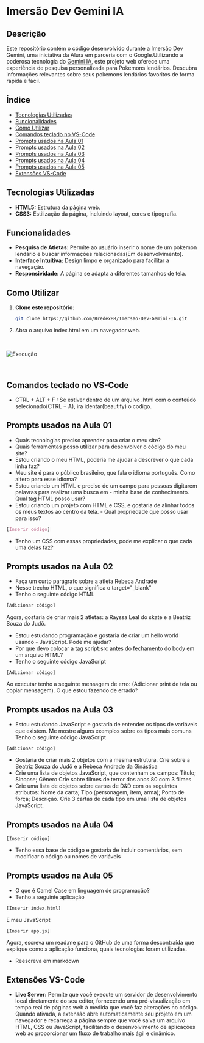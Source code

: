 # Imersão Dev Gemini IA

## Descrição
Este repositório contém o código desenvolvido durante a Imersão Dev Gemini, uma iniciativa da Alura em parceria com o Google.Utilizando a poderosa tecnologia do [Gemini IA](https://gemini.google.com/), este projeto web oferece uma experiência de pesquisa personalizada para Pokemons lendários. Descubra informações relevantes sobre seus pokemons lendários favoritos de forma rápida e fácil.

## Índice

- [Tecnologias Utilizadas](#tecnologias-Utilizadas)
- [Funcionalidades](#funcionalidades)
- [Como Utilizar](#como-Utilizar)
- [Comandos teclado no VS-Code](#comandos-teclado-no-vs-code)
- [Prompts usados na Aula 01](#prompts-usados-na-aula-01)
- [Prompts usados na Aula 02](#prompts-usados-na-aula-02)
- [Prompts usados na Aula 03](#prompts-usados-na-aula-03)
- [Prompts usados na Aula 04](#prompts-usados-na-aula-04)
- [Prompts usados na Aula 05](#prompts-usados-na-aula-05)
- [Extensões VS-Code](#extensões-vs-code)

## Tecnologias Utilizadas
* **HTML5:** Estrutura da página web.
* **CSS3:** Estilização da página, incluindo layout, cores e tipografia.

## Funcionalidades
* **Pesquisa de Atletas:** Permite ao usuário inserir o nome de um pokemon lendário e buscar informações relacionadas(Em desenvolvimento).
* **Interface Intuitiva:** Design limpo e organizado para facilitar a navegação.
* **Responsividade:** A página se adapta a diferentes tamanhos de tela.

## Como Utilizar
1. **Clone este repositório:**
   ```bash
   git clone https://github.com/BredexBR/Imersao-Dev-Gemini-IA.git

2. Abra o arquivo index.html em um navegador web.

<br>

![Execução](imgs/imagem.png)

<br>

## Comandos teclado no VS-Code
- CTRL + ALT + F : Se estiver dentro de um arquivo .html com o conteúdo selecionado(CTRL + A), ira identar(beautify) o codigo.

## Prompts usados na Aula 01
- Quais tecnologias preciso aprender para criar o meu site?
- Quais ferramentas posso utilizar para desenvolver o código do meu site?
- Estou criando o meu HTML, poderia me ajudar a descrever o que cada linha faz?
- Meu site é para o público brasileiro, que fala o idioma português. Como altero para esse idioma?
- Estou criando um HTML e preciso de um campo para pessoas digitarem palavras para realizar uma busca em - minha base de conhecimento. Qual tag HTML posso usar?
- Estou criando um projeto com HTML e CSS, e gostaria de alinhar todos os meus textos ao centro da tela. - Qual propriedade que posso usar para isso?
```CSS
[Inserir código]
```
- Tenho um CSS com essas propriedades, pode me explicar o que cada uma delas faz?

## Prompts usados na Aula 02
- Faça um curto parágrafo sobre a atleta Rebeca Andrade
- Nesse trecho HTML, o que significa o target="_blank"
- Tenho o seguinte código HTML
```HTML
[Adicionar código]
```
Agora, gostaria de criar mais 2 atletas: a Rayssa Leal do skate e a Beatriz Souza do Judô.
- Estou estudando programação e gostaria de criar um hello world usando - JavaScript. Pode me ajudar?
- Por que devo colocar a tag script:src antes do fechamento do body em um arquivo HTML?
- Tenho o seguinte código JavaScript
```JS
[Adicionar código]
```
Ao executar tenho a seguinte mensagem de erro:
(Adicionar print de tela ou copiar mensagem).
O que estou fazendo de errado?


## Prompts usados na Aula 03
- Estou estudando JavaScript e gostaria de entender os tipos de variáveis que existem. Me mostre alguns exemplos sobre os tipos mais comuns
Tenho o seguinte código JavaScript
```JS
[Adicionar código]
```
- Gostaria de criar mais 2 objetos com a mesma estrutura. Crie sobre a Beatriz Souza do Judô e a Rebeca Andrade da Ginástica
- Crie uma lista de objetos JavaScript, que contenham os campos: Título; Sinopse; Gênero Crie sobre filmes de terror dos anos 80 com 3 filmes
- Crie uma lista de objetos sobre cartas de D&D com os seguintes atributos: Nome da carta; Tipo (personagem, item, arma); Ponto de força; Descrição. Crie 3 cartas de cada tipo em uma lista de objetos JavaScript.

## Prompts usados na Aula 04
```JS
[Inserir código]
```
- Tenho essa base de código e gostaria de incluir comentários, sem modificar o código ou nomes de variáveis

##  Prompts usados na Aula 05
- O que é Camel Case em linguagem de programação?
- Tenho a seguinte aplicação
```HTML
[Inserir index.html]
```
E meu JavaScript
```JS
[Inserir app.js]
```
Agora, escreva um read.me para o GitHub de uma forma descontraída que explique como a aplicação funciona, quais tecnologias foram utilizadas.
- Reescreva em markdown


## Extensões VS-Code
- **Live Server:** Permite que você execute um servidor de desenvolvimento local diretamente do seu editor, fornecendo uma pré-visualização em tempo real de páginas web à medida que você faz alterações no código. Quando ativada, a extensão abre automaticamente seu projeto em um navegador e recarrega a página sempre que você salva um arquivo HTML, CSS ou JavaScript, facilitando o desenvolvimento de aplicações web ao proporcionar um fluxo de trabalho mais ágil e dinâmico.